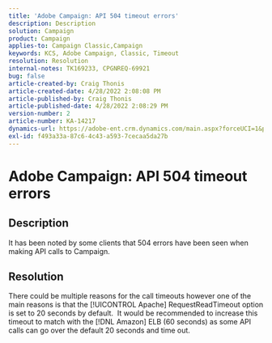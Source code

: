```yaml
---
title: 'Adobe Campaign: API 504 timeout errors'
description: Description
solution: Campaign
product: Campaign
applies-to: Campaign Classic,Campaign
keywords: KCS, Adobe Campaign, Classic, Timeout
resolution: Resolution
internal-notes: TK169233, CPGNREQ-69921
bug: false
article-created-by: Craig Thonis
article-created-date: 4/28/2022 2:08:08 PM
article-published-by: Craig Thonis
article-published-date: 4/28/2022 2:08:29 PM
version-number: 2
article-number: KA-14217
dynamics-url: https://adobe-ent.crm.dynamics.com/main.aspx?forceUCI=1&pagetype=entityrecord&etn=knowledgearticle&id=a664bb9c-fcc6-ec11-a7b6-0022480a10ee
exl-id: f493a33a-87c6-4c43-a593-7cecaa5da27b
---
```

# Adobe Campaign: API 504 timeout errors

## Description


It has been noted by some clients that 504 errors have been seen when making API calls to Campaign.




## Resolution


There could be multiple reasons for the call timeouts however one of the main reasons is that the [!UICONTROL Apache] RequestReadTimeout option is set to 20 seconds by default.  It would be recommended to increase this timeout to match with the [!DNL Amazon] ELB (60 seconds) as some API calls can go over the default 20 seconds and time out.
